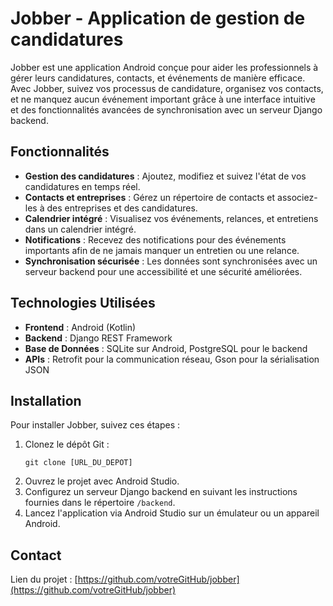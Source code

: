 # Jobber - Application de gestion de candidatures

Jobber est une application Android conçue pour aider les professionnels à gérer leurs candidatures, contacts, et événements de manière efficace. Avec Jobber, suivez vos processus de candidature, organisez vos contacts, et ne manquez aucun événement important grâce à une interface intuitive et des fonctionnalités avancées de synchronisation avec un serveur Django backend.

## Fonctionnalités

- **Gestion des candidatures** : Ajoutez, modifiez et suivez l'état de vos candidatures en temps réel.
- **Contacts et entreprises** : Gérez un répertoire de contacts et associez-les à des entreprises et des candidatures.
- **Calendrier intégré** : Visualisez vos événements, relances, et entretiens dans un calendrier intégré.
- **Notifications** : Recevez des notifications pour des événements importants afin de ne jamais manquer un entretien ou une relance.
- **Synchronisation sécurisée** : Les données sont synchronisées avec un serveur backend pour une accessibilité et une sécurité améliorées.

## Technologies Utilisées

- **Frontend** : Android (Kotlin)
- **Backend** : Django REST Framework
- **Base de Données** : SQLite sur Android, PostgreSQL pour le backend
- **APIs** : Retrofit pour la communication réseau, Gson pour la sérialisation JSON

## Installation

Pour installer Jobber, suivez ces étapes :

1. Clonez le dépôt Git :
    ```
    git clone [URL_DU_DEPOT]
    ```
2. Ouvrez le projet avec Android Studio.
3. Configurez un serveur Django backend en suivant les instructions fournies dans le répertoire `/backend`.
4. Lancez l'application via Android Studio sur un émulateur ou un appareil Android.

## Contact

Lien du projet : [https://github.com/votreGitHub/jobber](https://github.com/votreGitHub/jobber)

